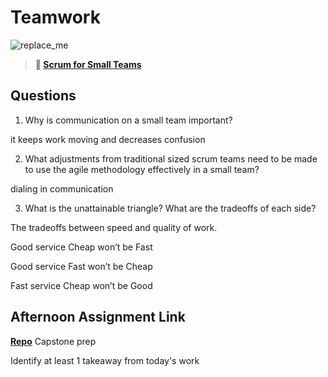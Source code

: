 # Teamwork

![replace_me](https://codeworks.blob.core.windows.net/public/assets/img/illustrations/placeholder.svg)

> **📖 [Scrum for Small Teams](https://codeworksacademy.com/fs-student-guide/resources/wk8-9/02-Scrum-For-Small-Teams)**

## Questions

1. Why is communication on a small team important?

it keeps work moving and decreases confusion

2. What adjustments from traditional sized scrum teams need to be made to use the agile methodology effectively in a small team?

dialing in communication

3. What is the unattainable triangle? What are the tradeoffs of each side?

The tradeoffs between speed and quality of work.

Good service Cheap won’t be Fast

Good service Fast won’t be Cheap

Fast service Cheap won’t be Good

## Afternoon Assignment Link

**[Repo](https://github.com/zachrasmussen/Quickflix)** Capstone prep

Identify at least 1 takeaway from today's work
